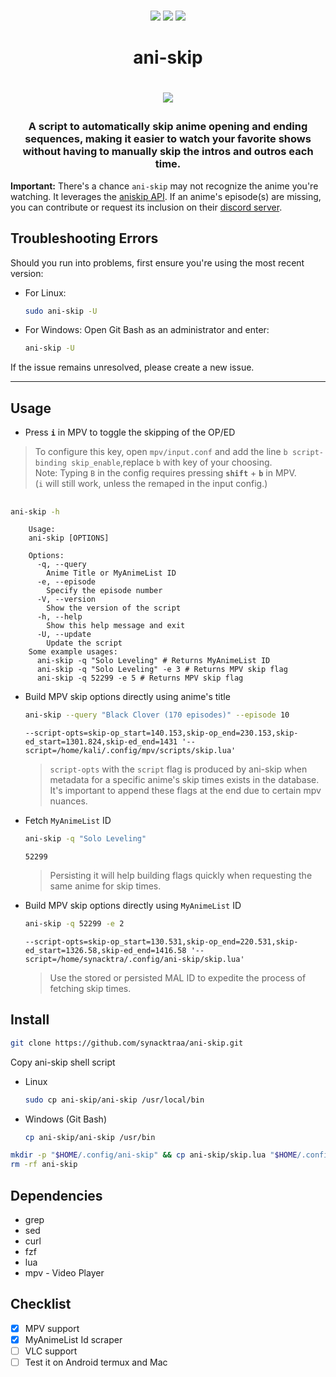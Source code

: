 <p align=center>
<br>
<a href="http://makeapullrequest.com"><img src="https://img.shields.io/badge/PRs-welcome-darkorange.svg"></a>
<img src="https://img.shields.io/badge/os-linux-darkorange">
<img src="https://img.shields.io/badge/os-windows-darkorange">
<br>
</p>

<h1 align="center">ani-skip<h1>

<p align="center">
<img src="https://media.tenor.com/CHVEROnz6hMAAAAC/asta-black-clover.gif">
</p>

<h3 align="center">
A script to automatically skip anime opening and ending sequences, making it easier to watch your favorite shows without having to manually skip the intros and outros each time.
</h3>

**Important:** There's a chance `ani-skip` may not recognize the anime you're watching. It leverages the [aniskip API](https://api.aniskip.com/api-docs). If an anime's episode(s) are missing, you can contribute or request its inclusion on their [discord server](https://discord.com/invite/UqT55CbrbE).

## Troubleshooting Errors

Should you run into problems, first ensure you're using the most recent version:

- For Linux:
  ```bash
  sudo ani-skip -U
  ```

- For Windows:
  Open Git Bash as an administrator and enter:
  ```bash
  ani-skip -U
  ```

If the issue remains unresolved, please create a new issue.

---

## Usage

- Press **`i`** in MPV to toggle the skipping of the OP/ED
> To configure this key, open `mpv/input.conf` and add the line `b script-binding skip_enable`,replace `b` with key of your choosing.\
 Note: Typing `B` in the config requires pressing **`shift`** + **`b`** in MPV. \
(`i` will still work, unless the remaped in the input config.)
##

```sh
ani-skip -h
```
```
    Usage:
    ani-skip [OPTIONS]

    Options:
      -q, --query
        Anime Title or MyAnimeList ID
      -e, --episode
        Specify the episode number
      -V, --version
        Show the version of the script
      -h, --help
        Show this help message and exit
      -U, --update
        Update the script
    Some example usages:
      ani-skip -q "Solo Leveling" # Returns MyAnimeList ID
      ani-skip -q "Solo Leveling" -e 3 # Returns MPV skip flag
      ani-skip -q 52299 -e 5 # Returns MPV skip flag
```

- Build MPV skip options directly using anime's title
  ```sh
  ani-skip --query "Black Clover (170 episodes)" --episode 10
  ```
  ```
  --script-opts=skip-op_start=140.153,skip-op_end=230.153,skip-ed_start=1301.824,skip-ed_end=1431 '--script=/home/kali/.config/mpv/scripts/skip.lua'
  ```
  > `script-opts` with the `script` flag is produced by ani-skip when metadata for a specific anime's skip times exists in the database. It's important to append these flags at the end due to certain mpv nuances.

- Fetch `MyAnimeList` ID
  ```sh
  ani-skip -q "Solo Leveling"
  ```
  ```
  52299
  ```
  > Persisting it will help building flags quickly when requesting the same anime for skip times.

- Build MPV skip options directly using `MyAnimeList` ID
  ```sh
  ani-skip -q 52299 -e 2
  ```
  ```
  --script-opts=skip-op_start=130.531,skip-op_end=220.531,skip-ed_start=1326.58,skip-ed_end=1416.58 '--script=/home/synacktra/.config/ani-skip/skip.lua'
  ```
  > Use the stored or persisted MAL ID to expedite the process of fetching skip times.


## Install

```sh
git clone https://github.com/synacktraa/ani-skip.git
```

Copy ani-skip shell script
- Linux
  ```sh
  sudo cp ani-skip/ani-skip /usr/local/bin
  ```
- Windows (Git Bash)
  ```sh
  cp ani-skip/ani-skip /usr/bin
  ```
  
```sh
mkdir -p "$HOME/.config/ani-skip" && cp ani-skip/skip.lua "$HOME/.config/ani-skip"
rm -rf ani-skip
```

## Dependencies

- grep
- sed
- curl
- fzf
- lua
- mpv - Video Player

## Checklist

- [x] MPV support
- [x] MyAnimeList Id scraper
- [ ] VLC support
- [ ] Test it on Android termux and Mac

